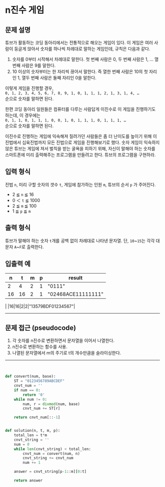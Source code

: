 # n진수 게임

## 문제 설명

튜브가 활동하는 코딩 동아리에서는 전통적으로 해오는 게임이 있다. 이 게임은 여러 사람이 둥글게 앉아서 숫자를 하나씩 차례대로 말하는 게임인데, 규칙은 다음과 같다.

1. 숫자를 0부터 시작해서 차례대로 말한다. 첫 번째 사람은 0, 두 번째 사람은 1, … 열 번째 사람은 9를 말한다.
2. 10 이상의 숫자부터는 한 자리씩 끊어서 말한다. 즉 열한 번째 사람은 10의 첫 자리인 1, 열두 번째 사람은 둘째 자리인 0을 말한다.

이렇게 게임을 진행할 경우,<br>
`0, 1, 2, 3, 4, 5, 6, 7, 8, 9, 1, 0, 1, 1, 1, 2, 1, 3, 1, 4, …`<br>
순으로 숫자를 말하면 된다.

한편 코딩 동아리 일원들은 컴퓨터를 다루는 사람답게 이진수로 이 게임을 진행하기도 하는데, 이 경우에는<br>
`0, 1, 1, 0, 1, 1, 1, 0, 0, 1, 0, 1, 1, 1, 0, 1, 1, 1, …`<br>
순으로 숫자를 말하면 된다.

이진수로 진행하는 게임에 익숙해져 질려가던 사람들은 좀 더 난이도를 높이기 위해 이진법에서 십육진법까지 모든 진법으로 게임을 진행해보기로 했다. 숫자 게임이 익숙하지 않은 튜브는 게임에 져서 벌칙을 받는 굴욕을 피하기 위해, 자신이 말해야 하는 숫자를 스마트폰에 미리 출력해주는 프로그램을 만들려고 한다. 튜브의 프로그램을 구현하라.

## 입력 형식
진법 `n`, 미리 구할 숫자의 갯수 `t`, 게임에 참가하는 인원 `m`, 튜브의 순서 `p` 가 주어진다.

- 2 ≦ `n` ≦ 16
- 0 ＜ `t` ≦ 1000
- 2 ≦ `m` ≦ 100
- 1 ≦ `p` ≦ `m`

## 출력 형식

튜브가 말해야 하는 숫자 `t`개를 공백 없이 차례대로 나타낸 문자열. 단, `10`~`15`는 각각 대문자 `A`~`F`로 출력한다.

## 입출력 예

|n|t|m|p|result|
|---|---|---|---|---|
|2|4|2|1|"0111"|
|16|16|2|1|"02468ACE11111111"
|
|16|16|2|2|"13579BDF01234567"|

---

## 문제 접근 (pseudocode)
1. 각 숫자를 n진수로 변환하면서 문자열을 이어서 나열한다.
2. n진수로 변환하는 함수를 사용.
3. 나열된 문자열에서 m의 주기로 t의 개수만큼을 슬라이싱한다.

---

<br>

```python
def convert(num, base):
    ST = "0123456789ABCDEF"
    cnvt_num = ''
    if num == 0:
        return '0'
    while num != 0:
        num, r = divmod(num, base)
        cnvt_num += ST[r]

    return cnvt_num[::-1]


def solution(n, t, m, p):
    total_len = t*m
    cnvt_string = ''
    num = 0
    while len(cnvt_string) < total_len:
        cnvt_num = convert(num, n)
        cnvt_string += cnvt_num
        num += 1

    answer = cnvt_string[p-1::m][0:t]

    return answer
```